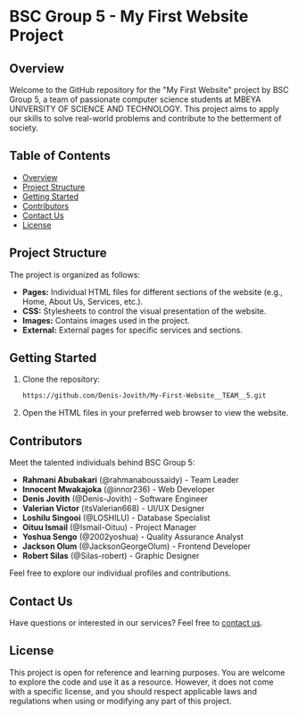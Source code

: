 # BSC Group 5 - My First Website Project

## Overview

Welcome to the GitHub repository for the "My First Website" project by BSC Group 5, a team of passionate computer science students at MBEYA UNIVERSITY OF SCIENCE AND TECHNOLOGY. This project aims to apply our skills to solve real-world problems and contribute to the betterment of society.

## Table of Contents

- [Overview](#overview)
- [Project Structure](#project-structure)
- [Getting Started](#getting-started)
- [Contributors](#contributors)
- [Contact Us](#contact-us)
- [License](#license)

## Project Structure

The project is organized as follows:

- **Pages:** Individual HTML files for different sections of the website (e.g., Home, About Us, Services, etc.).
- **CSS:** Stylesheets to control the visual presentation of the website.
- **Images:** Contains images used in the project.
- **External:** External pages for specific services and sections.

## Getting Started

1. Clone the repository:

    ```bash
    https://github.com/Denis-Jovith/My-First-Website__TEAM__5.git
    ```

2. Open the HTML files in your preferred web browser to view the website.

## Contributors

Meet the talented individuals behind BSC Group 5:

- **Rahmani Abubakari** (@rahmanaboussaidy) - Team Leader
- **Innocent Mwakajoka** (@innor236) - Web Developer
- **Denis Jovith** (@Denis-Jovith) - Software Engineer
- **Valerian Victor** (itsValerian668) - UI/UX Designer
- **Loshilu Singooi** (@LOSHILU) - Database Specialist
- **Oituu Ismail** (@Ismail-Oituu) - Project Manager
- **Yoshua Sengo** (@2002yoshua) - Quality Assurance Analyst
- **Jackson Olum** (@JacksonGeorgeOlum) - Frontend Developer
- **Robert Silas** (@Silas-robert) - Graphic Designer

Feel free to explore our individual profiles and contributions.

## Contact Us

Have questions or interested in our services? Feel free to [contact us](Contact.html).

## License

This project is open for reference and learning purposes. You are welcome to explore the code and use it as a resource. However, it does not come with a specific license, and you should respect applicable laws and regulations when using or modifying any part of this project.
